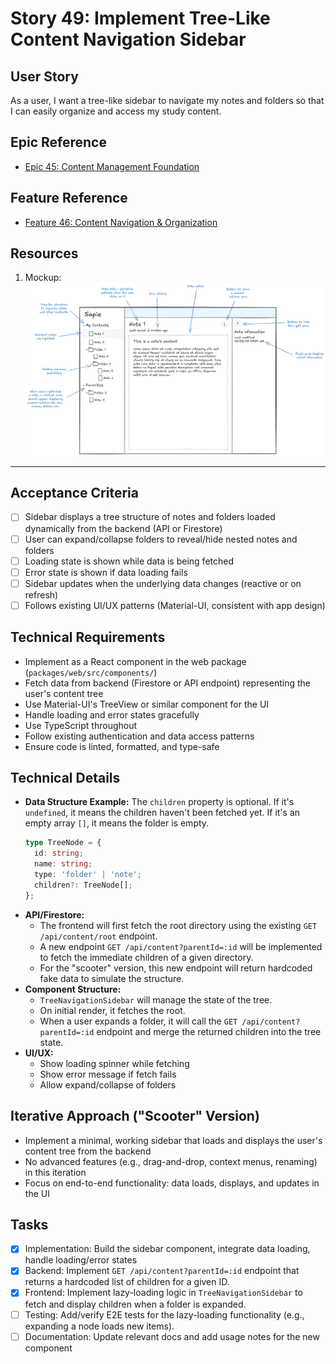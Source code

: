 # Story 49: Implement Tree-Like Content Navigation Sidebar

## User Story

As a user, I want a tree-like sidebar to navigate my notes and folders so that I can easily organize and access my study
content.

## Epic Reference

- [Epic 45: Content Management Foundation](../1-epics/2-to-refine/45-epic-content_management_foundation.md)

## Feature Reference

- [Feature 46: Content Navigation & Organization](../2-features/2-to-refine/46-feature-content_navigation_and_organization.md)

## Resources

1. Mockup: ![note_editing_mockup.png](../../research/content_features_and_implementation/note_editing_mockup.png)

---

## Acceptance Criteria

- [ ] Sidebar displays a tree structure of notes and folders loaded dynamically from the backend (API or Firestore)
- [ ] User can expand/collapse folders to reveal/hide nested notes and folders
- [ ] Loading state is shown while data is being fetched
- [ ] Error state is shown if data loading fails
- [ ] Sidebar updates when the underlying data changes (reactive or on refresh)
- [ ] Follows existing UI/UX patterns (Material-UI, consistent with app design)

## Technical Requirements

- Implement as a React component in the web package (`packages/web/src/components/`)
- Fetch data from backend (Firestore or API endpoint) representing the user's content tree
- Use Material-UI's TreeView or similar component for the UI
- Handle loading and error states gracefully
- Use TypeScript throughout
- Follow existing authentication and data access patterns
- Ensure code is linted, formatted, and type-safe

## Technical Details

- **Data Structure Example:**
  The `children` property is optional. If it's `undefined`, it means the children haven't been fetched yet. If it's an
  empty array `[]`, it means the folder is empty.
  ```ts
  type TreeNode = {
    id: string;
    name: string;
    type: 'folder' | 'note';
    children?: TreeNode[];
  };
  ```
- **API/Firestore:**
    - The frontend will first fetch the root directory using the existing `GET /api/content/root` endpoint.
    - A new endpoint `GET /api/content?parentId=:id` will be implemented to fetch the immediate children of a given
      directory.
    - For the "scooter" version, this new endpoint will return hardcoded fake data to simulate the structure.
- **Component Structure:**
    - `TreeNavigationSidebar` will manage the state of the tree.
    - On initial render, it fetches the root.
    - When a user expands a folder, it will call the `GET /api/content?parentId=:id` endpoint and merge the returned
      children into the tree state.
- **UI/UX:**
    - Show loading spinner while fetching
    - Show error message if fetch fails
    - Allow expand/collapse of folders

## Iterative Approach ("Scooter" Version)

- Implement a minimal, working sidebar that loads and displays the user's content tree from the backend
- No advanced features (e.g., drag-and-drop, context menus, renaming) in this iteration
- Focus on end-to-end functionality: data loads, displays, and updates in the UI

## Tasks

- [x] Implementation: Build the sidebar component, integrate data loading, handle loading/error states
- [x] Backend: Implement `GET /api/content?parentId=:id` endpoint that returns a hardcoded list of children for a given
  ID.
- [x] Frontend: Implement lazy-loading logic in `TreeNavigationSidebar` to fetch and display children when a folder is
  expanded.
- [ ] Testing: Add/verify E2E tests for the lazy-loading functionality (e.g., expanding a node loads new items).
- [ ] Documentation: Update relevant docs and add usage notes for the new component 
